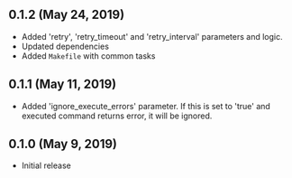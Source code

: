 ## 0.1.2 (May 24, 2019)
* Added 'retry', 'retry_timeout' and 'retry_interval' parameters and logic.
* Updated dependencies
* Added `Makefile` with common tasks

## 0.1.1 (May 11, 2019)

* Added 'ignore_execute_errors' parameter. If this is set to 'true' and executed command returns error, it will be ignored.

## 0.1.0 (May 9, 2019)

* Initial release
